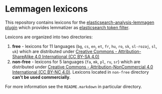 # Lemmagen lexicons

This repository contains lexicons for the [elasticsearch-analysis-lemmagen plugin](https://github.com/vhyza/elasticsearch-analysis-lemmagen) which provides lemmatizer as [elasticsearch token filter](https://www.elastic.co/guide/en/elasticsearch/reference/current/analysis-tokenfilters.html).

Lexicons are organized into two directories:

1. **free** - lexicons for 11 languages (`bg`, `cs`, `en`, `et`, `fr`, `hu`, `ro`, `sk`, `sl-rozaj`, `sl`, `uk`) which are distributed under [Creative Commons - Attribution-ShareAlike 4.0 International (CC BY-SA 4.0)](https://creativecommons.org/licenses/by-sa/4.0/)
2. **non-free** - lexicons for 5 languages (`fa`, `mk`, `pl`, `ru`, `sr`) which are distributed under [Creative Commons - Attribution-NonCommercial 4.0 International (CC BY-NC 4.0)](https://creativecommons.org/licenses/by-nc/4.0/). Lexicons located in `non-free` directory **can't be used commercially**.

For more information see the `README.markdown` in particular directory.
